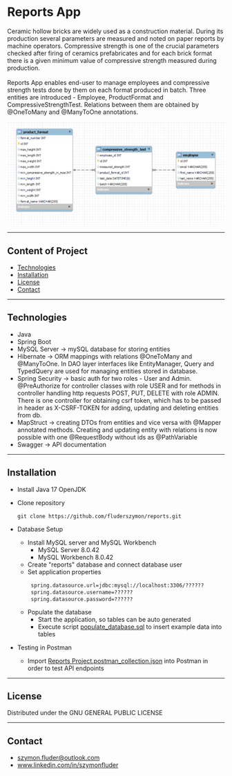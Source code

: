 # Reports App

Ceramic hollow bricks are widely used as a construction material. During its production several parameters are measured and noted on 
paper reports by machine operators. Compressive strength is one of the crucial parameters checked after firing of ceramics prefabricates and for 
each brick format there is a given minimum value of compressive strength measured during production. 
<br><br>
Reports App enables end-user to manage employees 
and compressive strength tests done by them on each format produced in batch. Three entities are introduced - Employee, ProductFormat and
CompressiveStrengthTest. Relations between them are obtained by @OneToMany and @ManyToOne annotations. 
<br>

![entities_relations.png](docs/entities_relations.png)


---
## Content of Project
- [Technologies](#Technologies)
- [Installation](#Installation)
- [License](#License)
- [Contact](#Contact)

---
## Technologies
<ul>
<li>Java</li>

<li>Spring Boot</li>

<li>MySQL Server -> mySQL database for storing entities</li>

<li>Hibernate -> ORM mappings with relations @OneToMany and @ManyToOne. In DAO layer interfaces like EntityManager, Query and TypedQuery are used for managing entities stored in database.</li>

<li>Spring Security -> basic auth for two roles - User and Admin. @PreAuthorize for controller classes with role USER and for methods in controller handling http requests POST, PUT, DELETE with role ADMIN. There is
one controller for obtaining csrf token, which has to be passed in header as X-CSRF-TOKEN for adding, updating and deleting entities from db.</li>

<li>MapStruct -> creating DTOs from entities and vice versa with @Mapper annotated methods. Creating and updating entity with relations is now possible with one @RequestBody without ids as @PathVariable</li>

<li>Swagger -> API documentation</li>
</ul>

---
## Installation

- Install Java 17 OpenJDK
- Clone repository
  ```
  git clone https://github.com/fluderszymon/reports.git
  ```
- Database Setup
  - Install MySQL server and MySQL Workbench
    - MySQL Server 8.0.42
    - MySQL Workbench 8.0.42
  - Create "reports" database and connect database user
  - Set application properties
     ```
      spring.datasource.url=jdbc:mysql://localhost:3306/??????
      spring.datasource.username=??????
      spring.datasource.password=??????
      ```
  - Populate the database
    - Start the application, so tables can be auto generated
    - Execute script [populate_database.sql](docs/populate_database.sql) to insert example data into tables
    
- Testing in Postman 
  - Import [Reports Project.postman_collection.json](docs/Reports%20Project.postman_collection.json) into Postman in order to test API endpoints

---
## License
Distributed under the GNU GENERAL PUBLIC LICENSE

---
## Contact
- szymon.fluder@outlook.com
- www.linkedin.com/in/szymonfluder
